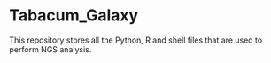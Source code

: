 # Tabacum_Galaxy
This repository stores all the Python, R and shell files that are used to perform NGS analysis. 
